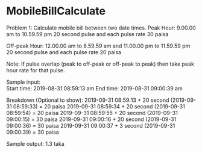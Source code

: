 # MobileBillCalculate
Problem 1:
Calculate mobile bill between two date times.
Peak Hour: 9.00.00 am to 10.59.59 pm
20 second pulse and each pulse rate 30 paisa

Off-peak Hour: 12.00.00 am to 8.59.59 am and 11.00.00 pm to 11.59.59 pm
20 second pulse and each pulse rate 20 paisa

Note: If pulse overlap (peak to off-peak or off-peak to peak) then take peak hour rate for that pulse.

Sample input:  
Start time: 2019-08-31 08:59:13 am
End time: 2019-08-31 09:00:39 am

Breakdown (Optional to show): 
2019-09-31 08:59:13 + 20 second (2019-09-31 08:59:33) = 20 paisa
2019-09-31 08:59:34 + 20 second (2019-09-31 08:59:54) = 20 paisa
2019-09-31 08:59:55 + 20 second (2019-09-31 09:00:15) = 30 paisa
2019-09-31 09:00:16 + 20 second (2019-09-31 09:00:36) = 30 paisa
2019-09-31 09:00:37 + 3 second (2019-09-31 09:00:39) = 30 paisa

Sample output: 1.3 taka
